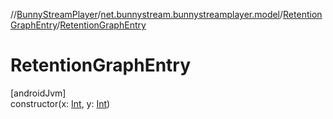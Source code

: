 //[BunnyStreamPlayer](../../../index.md)/[net.bunnystream.bunnystreamplayer.model](../index.md)/[RetentionGraphEntry](index.md)/[RetentionGraphEntry](-retention-graph-entry.md)

# RetentionGraphEntry

[androidJvm]\
constructor(x: [Int](https://kotlinlang.org/api/latest/jvm/stdlib/kotlin-stdlib/kotlin/-int/index.html), y: [Int](https://kotlinlang.org/api/latest/jvm/stdlib/kotlin-stdlib/kotlin/-int/index.html))
